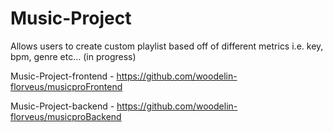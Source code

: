 # Music-Project
Allows users to create custom playlist based off of different metrics i.e. key, bpm, genre etc... (in progress)

Music-Project-frontend - https://github.com/woodelin-florveus/musicproFrontend

Music-Project-backend - https://github.com/woodelin-florveus/musicproBackend
